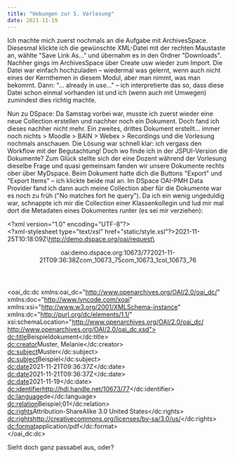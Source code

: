```yaml
---
title: "Uebungen zur 5. Vorlesung"
date: 2021-11-19
---
```

Ich machte mich zuerst nochmals an die Aufgabe mit ArchivesSpace. Diesesmal klickte ich die gewünschte XML-Datei mit der rechten Maustaste an, wählte "Save Link As..." und übernahm es in den Ordner "Downloads". Nachher gings im ArchivesSpace über Create usw wieder zum Import. Die Datei war einfach hochzuladen – wiedermal was gelernt, wenn auch nicht eines der Kernthemen in diesem Modul, aber man nimmt, was man bekommt.
Dann: "... already in use..." – ich interpretierte das so, dass diese Datei schon einmal vorhanden ist und ich (wenn auch mit Umwegen) zumindest dies richtig machte.

Nun zu DSpace: Da Samstag vorbei war, musste ich zuerst wieder eine neue Collection erstellen und nachher noch ein Dokument. Doch fand ich dieses nachher nicht mehr. Ein zweites, drittes Dokument erstellt... immer noch nichts > Moodle > BAIN > Webex > Recordings und die Vorlesung nochmals anschauen. Die Lösung war schnell klar: ich vergass den Workflow mit der Begutachtung! Doch wo finde ich in der JSPUI-Version die Dokumente? Zum Glück stellte sich der eine Dozent während der Vorlesung dieselbe Frage und quasi gemeinsam fanden wir unsere Dokumente rechts ober über MyDspace. Beim Dokument hatte dich die Buttons "Export" und "Export Items" – ich klickte beide mal an.
Im DSpace OAI-PMH Data Provider fand ich dann auch meine Collection aber für die Dokumente war es noch zu früh ("No matches fort he query"). Da ich ein wenig ungeduldig war, schnappte ich mir die Collection einer Klassenkollegin und lud mir mal dort die Metadaten eines Dokumentes runter (es sei mir verziehen):

\<?xml version="1.0" encoding="UTF-8"?>\
\<?xml-stylesheet type="text/xsl" href="static/style.xsl"?><OAI-PMH xmlns="http://www.openarchives.org/OAI/2.0/" xmlns:xsi="http://www.w3.org/2001/XMLSchema-instance" xsi:schemaLocation="http://www.openarchives.org/OAI/2.0/ http://www.openarchives.org/OAI/2.0/OAI-PMH.xsd"><responseDate>2021-11-25T10:18:09Z</responseDate><request verb="ListRecords" metadataPrefix="oai_dc" set="col_10673_76">\http://demo.dspace.org/oai/request\</request><ListRecords><record><header><identifier>oai:demo.dspace.org:10673/77</identifier><datestamp>2021-11-21T09:36:38Z</datestamp><setSpec>com_10673_75</setSpec><setSpec>com_10673_1</setSpec><setSpec>col_10673_76</setSpec></header><metadata><oai_dc:dc xmlns:oai_dc="http://www.openarchives.org/OAI/2.0/oai_dc/" xmlns:doc="http://www.lyncode.com/xoai" xmlns:xsi="http://www.w3.org/2001/XMLSchema-instance" xmlns:dc="http://purl.org/dc/elements/1.1/" xsi:schemaLocation="http://www.openarchives.org/OAI/2.0/oai_dc/ http://www.openarchives.org/OAI/2.0/oai_dc.xsd">   
<dc:title>Beispieldokument</dc:title>   
<dc:creator>Muster, Melanie</dc:creator>   
<dc:subject>Muster</dc:subject>   
<dc:subject>Beispiel</dc:subject>   
<dc:date>2021-11-21T09:36:37Z</dc:date>   
<dc:date>2021-11-21T09:36:37Z</dc:date>   
<dc:date>2021-11-19</dc:date>   
<dc:identifier>http://hdl.handle.net/10673/77</dc:identifier>   
<dc:language>de</dc:language>   
<dc:relation>Beispiel;01</dc:relation>   
<dc:rights>Attribution-ShareAlike 3.0 United States</dc:rights>   
<dc:rights>http://creativecommons.org/licenses/by-sa/3.0/us/</dc:rights>   
<dc:format>application/pdf</dc:format>   
</oai_dc:dc></metadata></record></ListRecords></OAI-PMH>   

Sieht doch ganz passabel aus, oder?
